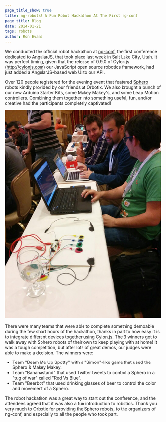 ```yaml
---
page_title_show: true
title: ng-robots! A Fun Robot Hackathon At The First ng-conf
page_title: Blog
date: 2014-01-21
tags: robots
author: Ron Evans
---
```


We conducted the official robot hackathon at <a href="http://ng-conf.org" target="blank">ng-conf</a>, the first conference dedicated to <a href="http://angularjs.org/" target="blank">AngularJS</a>, that took place last week in Salt Lake City, Utah. It was perfect timing, given that the release of 0.9.0 of Cylon.js (<a href="http://cylonjs.com" target="blank">http://cylonjs.com</a>) our JavaScript open source robotics framework, had just added a AngularJS-based web UI to our API.

Over 120 people registered for the evening event that featured <a href="http://gosphero.com" target="blank">Sphero</a> robots kindly provided by our friends at Orbotix. We also brought a bunch of our new Arduino Starter Kits, some Makey Makey's, and some Leap Motion controllers. Combining them together into something useful, fun, and/or creative had the participants completely captivated!

<a href="/images/screenshots/ng-conf-hackathon.jpg" target="_blank">
  <img class="full-width" alt="ng-conf Robot Hackathon" src="/images/screenshots/ng-conf-hackathon.jpg">
</a>

There were many teams that were able to complete something demoable during the few short hours of the hackathon, thanks in part to how easy it is to integrate different devices together using Cylon.js. The 3 winners got to walk away with Sphero robots of their own to keep playing with at home! It was a tough competition, but after lots of great demos, our judges were able to make a decision. The winners were: 

- Team "Beam Me Up Spotty" with a "Simon"-like game that used the Sphero & Makey Makey.
- Team "Bananastand" that used Twitter tweets to control a Sphero in a "tug of war" called "Red Vs Blue".
- Team "Beerbot" that used drinking glasses of beer to control the color and movement of a Sphero.

The robot hackathon was a great way to start out the conference, and the attendees agreed that it was also a fun introduction to robotics. Thank you very much to Orbotix for providing the Sphero robots, to the organizers of ng-conf, and especially to all the people who took part.
